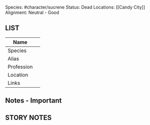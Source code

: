 

Species: #character/sucrene 
Status: Dead
Locations: [[Candy City]]
Alignment: Neutral - Good

## LIST

| Name |  |
| --- | --- |
| Species |  |
| Alias |  |
| Profession |  |
| Location |  |
| Links |  |

## Notes - Important

## STORY NOTES